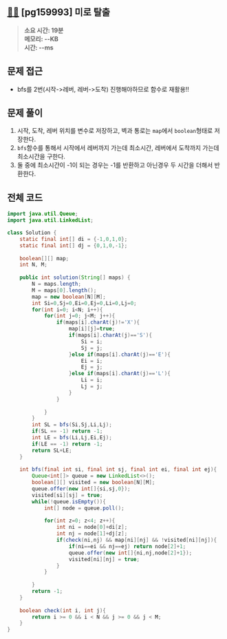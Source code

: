 ## [🏃‍♂️](https://school.programmers.co.kr/learn/courses/30/lessons/159993) [pg159993] 미로 탈출

> **소요 시간: 19분<br>
> 메모리: --KB<br>
> 시간: --ms**
## 문제 접근
- bfs를 2번(시작->레버, 레버->도착) 진행해야하므로 함수로 재활용!!
## 문제 풀이

1. 시작, 도착, 레버 위치를 변수로 저장하고, 벽과 통로는 `map`에서 `boolean`형태로 저장한다.
2. `bfs`함수를 통해서 시작에서 레버까지 가는데 최소시간, 레버에서 도착까지 가는데 최소시간을 구한다.
3. 둘 중에 최소시간이 -1이 되는 경우는 -1를 반환하고 아닌경우 두 시간을 더해서 반환한다.
## 전체 코드

```java
import java.util.Queue;
import java.util.LinkedList;

class Solution {
    static final int[] di = {-1,0,1,0};
    static final int[] dj = {0,1,0,-1};
    
    boolean[][] map;
    int N, M;
    
    public int solution(String[] maps) {
        N = maps.length;
        M = maps[0].length();
        map = new boolean[N][M];
        int Si=0,Sj=0,Ei=0,Ej=0,Li=0,Lj=0;
        for(int i=0; i<N; i++){
            for(int j=0; j<M; j++){
                if(maps[i].charAt(j)!='X'){
                    map[i][j]=true;
                    if(maps[i].charAt(j)=='S'){
                        Si = i;
                        Sj = j;
                    }else if(maps[i].charAt(j)=='E'){
                        Ei = i;
                        Ej = j;
                    }else if(maps[i].charAt(j)=='L'){
                        Li = i;
                        Lj = j;
                    }
                }
            
            }
        }
        int SL = bfs(Si,Sj,Li,Lj);
        if(SL == -1) return -1;
        int LE = bfs(Li,Lj,Ei,Ej);
        if(LE == -1) return -1;
        return SL+LE;
    }
    
    int bfs(final int si, final int sj, final int ei, final int ej){
        Queue<int[]> queue = new LinkedList<>();
        boolean[][] visited = new boolean[N][M];
        queue.offer(new int[]{si,sj,0});
        visited[si][sj] = true;
        while(!queue.isEmpty()){
            int[] node = queue.poll();
            
            for(int z=0; z<4; z++){
                int ni = node[0]+di[z];
                int nj = node[1]+dj[z];
                if(check(ni,nj) && map[ni][nj] && !visited[ni][nj]){
                    if(ni==ei && nj==ej) return node[2]+1;
                    queue.offer(new int[]{ni,nj,node[2]+1});
                    visited[ni][nj] = true;
                }
            }
            
        }
        return -1;    
    }
    
    boolean check(int i, int j){
        return i >= 0 && i < N && j >= 0 && j < M;
    }
}
```
